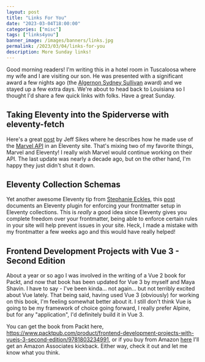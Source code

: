 ```yaml
---
layout: post
title: "Links For You"
date: "2023-03-04T18:00:00"
categories: ["misc"]
tags: ["links4you"]
banner_image: /images/banners/links.jpg
permalink: /2023/03/04/links-for-you
description: More Sunday links!
---
```


Good morning readers! I'm writing this in a hotel room in Tuscaloosa where my wife and I are visiting our son. He was presented with a significant award a few nights ago (the [Algernon Sydney Sullivan](https://sullivanfdn.org/) award) and we stayed up a few extra days. We're about to head back to Louisiana so I thought I'd share a few quick links with folks. Have a great Sunday.

## Taking Eleventy into the Spiderverse with eleventy-fetch

Here's a great [post](https://box464.com/posts/eleventy-fetch-marvel/) by Jeff Sikes where he describes how he made use of the [Marvel API](https://developer.marvel.com/) in an Eleventy site. That's mixing two of my favorite things, Marvel and Eleventy! I really wish Marvel would continue working on their API. The last update was nearly a decade ago, but on the other hand, I'm happy they just didn't shut it down. 

## Eleventy Collection Schemas

Yet another awesome Eleventy tip from [Stephanie Eckles](https://thinkdobecreate.com/), this [post](https://11ty.rocks/posts/eleventy-collection-schemas/) documents an Eleventy plugin for enforcing your frontmatter setup in Eleventy collections. This is *really* a good idea since Eleventy gives you complete freedom over your frontmatter, being able to enforce certain rules in your site will help prevent issues in your site. Heck, I made a mistake with my frontmatter a few weeks ago and this would have really helped!

## Frontend Development Projects with Vue 3 - Second Edition

About a year or so ago I was involved in the writing of a Vue 2 book for Packt, and now that book has been updated for Vue 3 by myself and Maya Shavin. I have to say - I've been kinda... not again... but not terribly excited about Vue lately. That being said, having used Vue 3 (obviously) for working on this book, I'm feeling somewhat better about it. I still don't think Vue is going to be my framework of choice going forward, I really prefer Alpine, but for any "application", I'd definitely build it in Vue 3. 

You can get the book from Packt here, <https://www.packtpub.com/product/frontend-development-projects-with-vuejs-3-second-edition/9781803234991>, or if you buy from Amazon [here](https://amzn.to/3Jch1Uz) I'll get an Amazon Associates kickback. Either way, check it out and let me know what you think.

